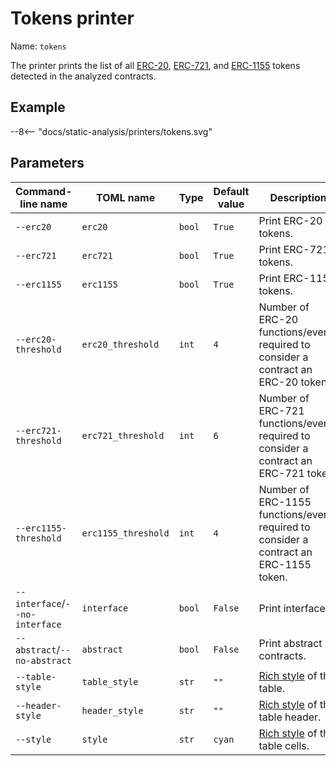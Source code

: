 # Tokens printer

Name: `tokens`

The printer prints the list of all [ERC-20](https://eips.ethereum.org/EIPS/eip-20), [ERC-721](https://eips.ethereum.org/EIPS/eip-721), and [ERC-1155](https://eips.ethereum.org/EIPS/eip-1155) tokens detected in the analyzed contracts.

## Example

<div>
--8<-- "docs/static-analysis/printers/tokens.svg"
</div>

## Parameters

| Command-line name                                        | TOML name                        | Type   | Default value | Description                                                                            |
|----------------------------------------------------------|----------------------------------|--------|---------------|----------------------------------------------------------------------------------------|
| `--erc20`                                                | <nobr>`erc20`</nobr>             | `bool` | `True`        | Print ERC-20 tokens.                                                                   |
| `--erc721`                                               | <nobr>`erc721`</nobr>            | `bool` | `True`        | Print ERC-721 tokens.                                                                  |
| `--erc1155`                                              | <nobr>`erc1155`</nobr>           | `bool` | `True`        | Print ERC-1155 tokens.                                                                 |
| `--erc20-threshold`                                      | <nobr>`erc20_threshold`</nobr>   | `int`  | `4`           | Number of ERC-20 functions/events required to consider a contract an ERC-20 token.     |
| `--erc721-threshold`                                     | <nobr>`erc721_threshold`</nobr>  | `int`  | `6`           | Number of ERC-721 functions/events required to consider a contract an ERC-721 token.   |
| `--erc1155-threshold`                                    | <nobr>`erc1155_threshold`</nobr> | `int`  | `4`           | Number of ERC-1155 functions/events required to consider a contract an ERC-1155 token. |
| <nobr>`--interface`</nobr>/<nobr>`--no-interface`</nobr> | <nobr>`interface`</nobr>         | `bool` | `False`       | Print interfaces.                                                                      |
| <nobr>`--abstract`</nobr>/<nobr>`--no-abstract`</nobr>   | <nobr>`abstract`</nobr>          | `bool` | `False`       | Print abstract contracts.                                                              |
| `--table-style`                                          | <nobr>`table_style`</nobr>       | `str`  | `""`          | [Rich style](https://rich.readthedocs.io/en/stable/style.html) of the table.           |
| `--header-style`                                         | <nobr>`header_style`</nobr>      | `str`  | `""`          | [Rich style](https://rich.readthedocs.io/en/stable/style.html) of the table header.    |
| `--style`                                                | <nobr>`style`</nobr>             | `str`  | `cyan`        | [Rich style](https://rich.readthedocs.io/en/stable/style.html) of the table cells.     |
